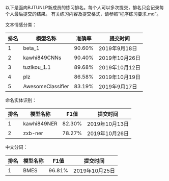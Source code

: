 以下是面向BJTUNLP新成员的练习排名。每个人可以多次提交，排名只会记录每个人最后提交的结果。
有关练习内容及提交格式，请参照“程序练习要求.md”。

文本情感分类：

| 排名 | 模型名称          | 准确率 | 提交时间      |
| ---- | ----------------- | ------ | ------------- |
| 1    | beta_1            | 90.60% | 2019年9月18日 |
| 2    | kawhi849CNNs       | 90.40% | 2019年10月26日|
| 3    | tuzikou_1.1      | 89.68% | 2019年10月12日 |
| 4    | plz               | 86.58% | 2019年10月19日|
| 5    | AwesomeClassifier | 83.19% | 2019年9月17日 |

命名实体识别：

| 排名 | 模型名称          | F1值 | 提交时间      |
| ---- | ----------------- | ------ | ------------- |
| 1    | kawhi849NER       | 82.30% | 2019年10月13日|
| 2    | zxb-ner           | 78.27% | 2019年10月26日 |

中文分词：

| 排名 | 模型名称          | F1值 | 提交时间      |
| ---- | ----------------- | ------ | ------------- |
| 1    | BMES              | 96.81% | 2019年10月25日|
